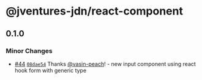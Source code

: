 # @jventures-jdn/react-component

## 0.1.0

### Minor Changes

- [#44](https://github.com/jventures-jdn/token-generator/pull/44) [`08dae54`](https://github.com/jventures-jdn/token-generator/commit/08dae54149c8bde080c894a10fd68bb2f97fee9f) Thanks [@vasin-peach](https://github.com/vasin-peach)! - new input component using react hook form with generic type

